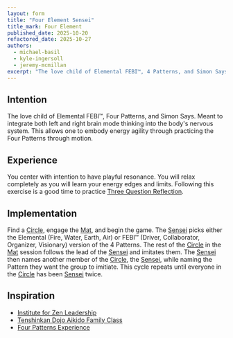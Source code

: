 ```yaml
---
layout: form
title: "Four Element Sensei"
title_mark: Four Element
published_date: 2025-10-20
refactored_date: 2025-10-27
authors:
  - michael-basil
  - kyle-ingersoll
  - jeremy-mcmillan
excerpt: "The love child of Elemental FEBI™, 4 Patterns, and Simon Says."
---
```


## Intention

The love child of Elemental FEBI™, Four Patterns, and Simon Says. Meant to integrate both left and right brain mode thinking into the body's nervous system. This allows one to embody energy agility through practicing the Four Patterns through motion.

## Experience

You center with intention to have playful resonance. You will relax completely as you will learn your energy edges and limits. Following this exercise is a good time to practice [Three Question Reflection](../three-question-reflection/).

## Implementation

Find a [Circle](../circle/), engage the [Mat](../mat/), and begin the game. The [Sensei](../sensei/) picks either the Elemental (Fire, Water, Earth, Air) or FEBI™ (Driver, Collaborator, Organizer, Visionary) version of the 4 Patterns. The rest of the [Circle](../circle/) in the [Mat](../mat/) session follows the lead of the [Sensei](../sensei/) and imitates them. The [Sensei](../sensei/) then names another member of the [Circle](../circle/), the [Sensei](../sensei/), while naming the Pattern they want the group to imitiate. This cycle repeats until everyone in the [Circle](../circle/) has been [Sensei](../sensei/) twice.

## Inspiration

- [Institute for Zen Leadership](https://zenleader.global)
- [Tenshinkan Dojo Aikido Family Class](https://japaneseculturecenter.com/classes/aikido/)
- [Four Patterns Experience](https://www.youtube.com/watch?v=uVTGeFjsD3s)
